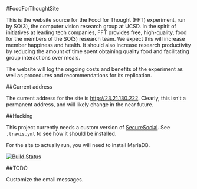 #FoodForThoughtSite

This is the website source for the Food for Thought (FFT) experiment, run by SO(3), the computer vision research group at UCSD. 
In the spirit of initiatives at leading tech companies, FFT provides free, high-quality, food for the members of the SO(3) research team. 
We expect this will increase member happiness and health. 
It should also increase research productivity by reducing the amount of time spent obtaining quality food and facilitating group interactions over meals.

The website will log the ongoing costs and benefits of the experiment as well as procedures and recommendations for its replication.

##Current address

The current address for the site is http://23.21.130.222.
Clearly, this isn't a permanent address, and will likely change in the
near future.

##Hacking

This project currently needs a custom version of
[SecureSocial](https://github.com/jaliss/securesocial).
See `.travis.yml` to see how it should be installed.

For the site to actually run, you will need to install MariaDB.

[![Build Status](https://travis-ci.org/emchristiansen/FoodForThoughtSite.png)](https://travis-ci.org/emchristiansen/FoodForThoughtSite)

##TODO

Customize the email messages.


